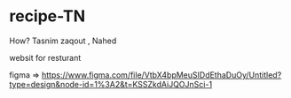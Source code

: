 # recipe-TN

How?
Tasnim zaqout 
, Nahed

websit for resturant 

figma =>  https://www.figma.com/file/VtbX4bpMeuSIDdEthaDuOy/Untitled?type=design&node-id=1%3A2&t=KSSZkdAiJQOJnSci-1



